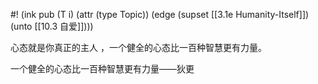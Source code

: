 #! (ink pub (T i) (attr (type Topic)) (edge (supset [[3.1e Humanity-Itself]]) (unto [[10.3 自爱]])))

心态就是你真正的主人 ，一个健全的心态比一百种智慧更有力量。

一个健全的心态比一百种智慧更有力量——​狄更​​​